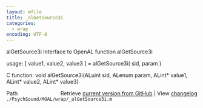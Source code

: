 ```yaml
---
layout: mfile
title: _alGetSource3i
categories:
  - wrap
encoding: UTF-8
---
```


alGetSource3i  Interface to OpenAL function alGetSource3i

usage:  [ value1, value2, value3 ] = alGetSource3i( sid, param )

C function:  void alGetSource3i(ALuint sid, ALenum param, ALint\* value1, ALint\* value2, ALint\* value3)


<div class="code_header" style="text-align:right;">
  <span style="float:left;">Path&nbsp;&nbsp;</span> <span class="counter">Retrieve <a href=
  "https://raw.github.com/Psychtoolbox-3/Psychtoolbox-3/beta/./PsychSound/MOAL/wrap/_alGetSource3i.m">current version from GitHub</a> | View <a href=
  "https://github.com/Psychtoolbox-3/Psychtoolbox-3/commits/beta/./PsychSound/MOAL/wrap/_alGetSource3i.m">changelog</a></span>
</div>
<div class="code">
  <code>./PsychSound/MOAL/wrap/_alGetSource3i.m</code>
</div>

